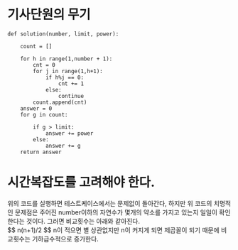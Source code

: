 # 기사단원의 무기
~~~python3
def solution(number, limit, power):
    
    count = []
    
    for h in range(1,number + 1):
        cnt = 0
        for j in range(1,h+1):
            if h%j == 0:
                cnt += 1
            else:
                continue
        count.append(cnt)
    answer = 0
    for g in count:
        
        if g > limit:
            answer += power
        else:
            answer += g
    return answer
~~~

# 시간복잡도를 고려해야 한다.

<div>위의 코드를 실행하면 테스트케이스에서는 문제없이 돌아간다, 하지만 위 코드의 치명적인 문제점은 주어진 number이하의 자연수가 몇개의 약소를 가지고 있는지 일일이 확인한다는 것이다. 그러면 비교횟수는 아래와 같아진다.</div>
$$ n(n+1)/2 $$
n이 적으면 별 상관없지만 n이 커지게 되면 제곱꼴이 되기 때문에 비교횟수는 기하급수적으로 증가한다.

